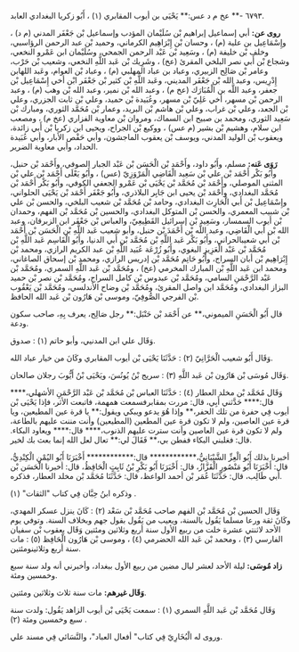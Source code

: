 ٦٧٩٣ -** عخ م د عس:** يَحْيَى بن أيوب المقابري (١) ، أَبُو زكريا البغدادي العابد.

**روى عن:** أبي إسماعيل إبراهيم بْن سُلَيْمان المؤدب وإسماعيل بْن جَعْفَر المدني (م د) ، وإِسْمَاعِيل بن علية (م) ، وحسان بْن إِبْرَاهِيم الكرماني، وحميد بْن عبد الرحمن الرؤاسبي، وخلف بْن خليفة (م) ، وسَعِيد بْن عَبْد الرحمن الجمحي، وسُلَيْمان ابن عَمْرو النخعي، وشجاع بْن أَبي نصر البلخي المقرئ (عخ) ، وشَرِيك بْن عَبد اللَّهِ النخعي، وشعيب بْن حَرْب، وعامر بْن صَالِح الزبيري، وعباد بن عباد المهلبي (م) ، وعباد بْن العوام، وعَبد اللهابن إِدْرِيس، وعبد الله بْن جَعْفَر المديني، وعَبد اللَّهِ بْن كثير بْن جَعْفَر ابْن أخي إِسْمَاعِيل بْن جعفر، وعبد اللَّه بن الْمُبَارَك (عخ م) ، وعبد الله بْن نمير، وعبد الله بْن وهب (م) ، وعبد الرحمن بْن مسهر، أخي عَلِيّ بْن مسهر، وعُبَيدة بْن حميد، وعلي بْن ثابت الجزري، وعلي بْن الجعد، وعلي بْن غراب، وعلي بْن هاشم بْن البريد، وعمار بْن مُحَمَّد الثوري، ومبارك بْن سَعِيد الثوري، ومحمد بن صبيح ابن السماك، ومروان بْن معاوية الفزاري (عخ م) ، ومصعب ابن سلام، وهشيم بْن بشير (م عس) ، ووكيع بْن الجراح، ويحيى ابن زكريا بْن أَبي زائدة، ويعقوب بْن الوليد المدني، ويوسف بْن يعقوب الماجشون، وأبي حَفْص الأبار، وأبي عُبَيدة الحداد، وأبي معاوية الضرير.

**رَوَى عَنه:** مسلم، وأَبُو داود، وأَحْمَد بْن الْحَسَن بْن عَبْد الجبار الصوفي، وأَحْمَد بْن حنبل، وأَبُو بَكْر أَحْمَد بْن علي بْن سَعِيد الْقَاضِي الْمَرْوَزِيّ (عس) ، وأَبُو يَعْلَى أَحْمَد بْن علي بْن المثنى الموصلي، وأَحْمَد بْن مُحَمَّد بْن يَحْيَى بْن عَمْرو الجعفي الكوفي، وأَبُو بَكْر أَحْمَد بْن مُحَمَّد البغدادي، وأَحْمَد بْن يحيى ابن جَابِر البلاذري، وأَبُو جَعْفَر أَحْمَد بْن يَحْيَى الحلواني، وإِسْمَاعِيل بْن أَبي الْحَارِث البغدادي، وحامد بْن مُحَمَّد بْن شعيب البلخي، والحسن بْن علي بْن شبيب المعمري، والحسن بْن المتوكل البغدادي، والحسين بْن مُحَمَّد بْن الفهم، وحمدان بْن أيوب السمسار، وسَعِيد بْن إسرائيل القَطِيعِيّ، والعباس بْن جَعْفَر ابن الزبرقان، وعبد الله بْن أَبي الْقَاضِي، وعبد اللَّه بْن أَحْمَدَ بْن حنبل، وأبو شعيب عَبد اللَّهِ بْن الْحَسَن بْن أَحْمَد بْن أَبي شعيبالحراني، وأَبُو بَكْر عَبد اللَّهِ بْن مُحَمَّد بْن أَبي الدنيا، وأَبُو الْقَاسِم عَبد اللَّهِ بْن مُحَمَّد بْن عَبْد الْعَزِيزِ البغوي، وأَبُو زُرْعَة عُبَيد اللَّهِ بْن عبد الكريم الرازي، ومحمد بْن إِبْرَاهِيم بْن أبان السراج، وأَبُو حَاتِم مُحَمَّد بْن إدريس الرازي، ومحمد بْن إسحاق الصاغاني، ومحمد ابن عَبد اللَّهِ بْن المبارك المخرمي (عخ) ، ومُحَمَّد بْن عَبد اللَّهِ السمري، ومُحَمَّد بْن عَبْد الرَّحْمَنِ السامي، ومُحَمَّد بْن عبدوس بْن كامل السراج، ومُحَمَّد بْن نصر بْن حميد البزاز البغدادي، ومُحَمَّد ابن واصل المقرئ، ومُحَمَّد بْن وضاح الأندلسي، ومُحَمَّد بْن يَعْقُوب بْن الفرجي الصُّوفِيّ، وموسى بْن هَارُون بْن عَبد الله الحافظ.

قال أَبُو الْحَسَنِ الميموني،** عن أَحْمَد بْن حَنْبَل:** رجل صَالِح، يعرف بِهِ، صاحب سكون ودعة.

وَقَال علي ابن المدنيي، وأبو حاتم (١) : صدوق.

وَقَال أَبُو شعيب الْحَرَّانِيّ (٢) : حَدَّثَنَا يَحْيَى بْن أيوب المقابري وكَانَ من خيار عباد الله.

وَقَال مُوسَى بْن هَارُون بْن عَبد اللَّهِ (٣) : سريج بْنُ يُونُسَ، ويَحْيَى بْنُ أَيُّوبَ رجلان صالحان.

وَقَال مُحَمَّد بْن مخلد العطار (٤) : حَدَّثَنَا العباس بْن مُحَمَّد بْن عَبْد الرَّحْمَنِ الأشهلي،**** قال:**** حَدَّثني أَبِي، قال: مررت بمقابرفسمعت همهمة، فاتبعت الأثر، فإذا يَحْيَى بْن أيوب فِي حفرة من تلك الحفر،** وإذا هُوَ يدعو ويبكي ويقول:** يا قرة عين المطيعين، ويا قرة عين العاصين، ولم لا تكون قرة عين المطعين (المطيعين) وأنت مننت عليهم بالطاعة، ولم لا تكون قرة عين العاصين وأنت سترت عليهم الذنوب،**** قال:**** ويعاود البكاء. قال: فغلبني البكاء ففطن بي،** فَقَالَ لي:** تعال لعل الله إنما بعث بك لخير.

أخبرنا بذلك أَبُو الْعِزِّ الشَّيْبَانِيُّ،************ قال:************ أَخْبَرَنَا أَبُو اليُمْنِ الْكِنْدِيُّ، قال: أَخْبَرَنَا أَبُو مَنْصُورٍ الْقَزَّازُ، قال: أَخْبَرَنَا أَبُو بَكْرِ بْنُ ثَابِتٍ الْحَافِظُ، قال: أخبرنا الْحَسَن بْن أَبي طَالِب، قال: حَدَّثَنَا عُمَر بْن أحمد الواعظ، قال: حَدَّثَنَا مُحَمَّد بْن مخلد العطار، فذكره.

وذكره ابنُ حِبَّان فِي كتاب "الثقات" (١) .

وَقَال الحسين بْن مُحَمَّد بْن الفهم صاحب مُحَمَّد بْن سَعْد (٢) : كَانَ ينزل عسكر المهدي، وكَانَ ثقة ورعا مسلما يَقُول بالسنة، ويعيب من يَقُول بقول جهم وبخلاف السنة. وتوفي يوم الأحد لاثنتي عشرة خلت من ربيع الأول سنة أربع وثلاثين ومئتين وَقَال يعقوب بْن سفيان الفارسي (٣) ، ومحمد بْن عَبد الله الحضرمي (٤) ، وموسى بْن هَارُون الْحَافِظ (٥) : مات سنة أربع وثلاثينومئتين.

**زاد مُوسَى:** ليلة الأحد لعشر ليال مضين من ربيع الأول ببغداد، وأخبرني أنه ولد سنة سبع وخمسين ومئة.

**وَقَال غيرهم:** مات سنة ثلاث وثلاثين ومئتين.

وَقَال مُحَمَّد بْن عَبد اللَّهِ السمري (١) : سمعت يَحْيَى بْن أيوب الزاهد يَقُول: ولدت سنة سبع وخمسين ومئة (٢) .

وروى له الْبُخَارِيّ فِي كتاب" أفعال العباد"، والنَّسَائي فِي مسند علي.